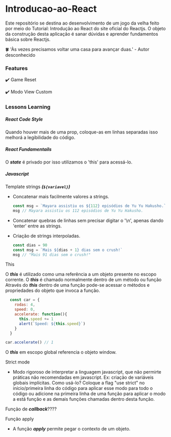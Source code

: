 # Introducao-ao-React

Este repositório se destina ao desenvolvimento de um jogo da velha feito por meio do Tutorial: Introdução ao React do site oficial do Reactjs. O objeto da construção desta aplicação é sanar dúvidas e aprender fundamentos básica sobre Reactjs.


:four_leaf_clover:  'Às vezes precisamos voltar uma casa para avançar duas.' - Autor desconhecido

### Features

:heavy_check_mark: Game Reset

:heavy_check_mark: Modo View Custom

### Lessons Learning

##### React Code Style 

Quando houver mais de uma prop, coloque-as em linhas separadas isso melhorá a legibilidade do código.

##### React Fundamentails

O ***state*** é privado por isso utilizamos o 'this' para acessá-lo.

##### Javascript

  Template strings ***(`${variavel}`)***

  * Concatenar mais facilmente valores a strings.
    ```javascript
    const msg = `Mayara assistiu os ${112} episódios de Yu Yu Hakusho.`
    msg // Mayara assistiu os 112 episódios de Yu Yu Hakusho.
    ```
  * Concatenar quebras de linhas sem precisar digitar o '\n', apenas dando 'enter' entre as strings.

  * Criação de strings interpoladas. 

    ```javascript 
    const dias = 90
    const msg = `Mais ${dias + 1} dias sem o crush!`
    msg // "Mais 91 dias sem o crush!"
    ```
  This
  
  O ***this*** é utilizado como uma referência a um objeto presente no escopo corrente. 
  O ***this*** é chamado normalmente dentro de um método ou função
  Através do ***this*** dentro de uma função pode-se acessar o métodos e propriedades do objeto que invoca a função. 

  ```javascript
    const car = {
      rodas: 4,
      speed: 0,
      accelerate: function(){
        this.speed += 1
        alert(`Speed: ${this.speed}`)
      }
    } 

  car.accelerate() // 1
  ```


  O ***this*** em escopo global referencia o objeto window.

  Strict mode
  
  * Modo rigoroso de interpretar a linguagem javascript, que não permirte práticas não recomendadas em javascript. Ex:    criação de variáveis globais implícitas. Como usá-lo? Coloque a flag "use strict" no início/primeira linha do código para aplicar esse modo para todo o código ou adicione na primeira linha de uma função para aplicar o modo a está função e as demais funções chamadas dentro desta função.

 Função de ***callback***????
 
 Função apply
  * A função ***apply*** permite pegar o contexto de um objeto. 
